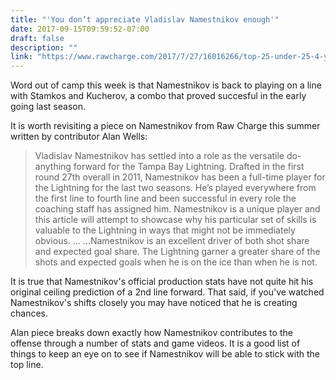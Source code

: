 ```yaml
---
title: "'You don’t appreciate Vladislav Namestnikov enough'"
date: 2017-09-15T09:59:52-07:00
draft: false
description: ""
link: "https://www.rawcharge.com/2017/7/27/16016266/top-25-under-25-4-you-dont-appreciate-vladislav-namestnikov-enough-yes-you-specifically-analytics"
---
```


Word out of camp this week is that Namestnikov is back to playing on a line with Stamkos and Kucherov, a combo that proved succesful in the early going last season.

It is worth revisiting a piece on Namestnikov from Raw Charge this summer written by contributor Alan Wells:

> Vladislav Namestnikov has settled into a role as the versatile do-anything forward for the Tampa Bay Lightning. Drafted in the first round 27th overall in 2011, Namestnikov has been a full-time player for the Lightning for the last two seasons. He’s played everywhere from the first line to fourth line and been successful in every role the coaching staff has assigned him. Namestnikov is a unique player and this article will attempt to showcase why his particular set of skills is valuable to the Lightning in ways that might not be immediately obvious.
> ...
> ...Namestnikov is an excellent driver of both shot share and expected goal share. The Lightning garner a greater share of the shots and expected goals when he is on the ice than when he is not.

It is true that Namestnikov's official production stats have not quite hit his original ceiling prediction of a 2nd line forward. That said, if you've watched Namestnikov's shifts closely you may have noticed that he is creating chances.

Alan piece breaks down exactly how Namestnikov contributes to the offense through a number of stats and game videos. It is a good list of things to keep an eye on to see if Namestnikov will be able to stick with the top line.
